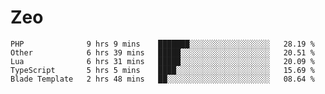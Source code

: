 # Zeo

<!--START_SECTION:waka-->
```text
PHP              9 hrs 9 mins    ███████░░░░░░░░░░░░░░░░░░   28.19 % 
Other            6 hrs 39 mins   █████░░░░░░░░░░░░░░░░░░░░   20.51 % 
Lua              6 hrs 31 mins   █████░░░░░░░░░░░░░░░░░░░░   20.09 % 
TypeScript       5 hrs 5 mins    ████░░░░░░░░░░░░░░░░░░░░░   15.69 % 
Blade Template   2 hrs 48 mins   ██░░░░░░░░░░░░░░░░░░░░░░░   08.64 %
```
<!--END_SECTION:waka-->
